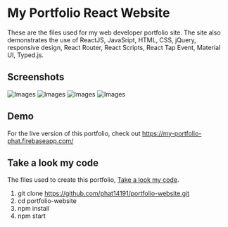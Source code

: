 # My Portfolio React Website

These are the files used for my web developer portfolio site. The site also demonstrates the use of ReactJS, JavaSript, HTML, CSS, jQuery, responsive design, React Router, React Scripts, React Tap Event, Material UI, Typed.js.

## Screenshots
![Images](https://s3-us-west-1.amazonaws.com/phat14191/Portfolio1.png)
![Images](https://s3-us-west-1.amazonaws.com/phat14191/Portfolio2.png)
![Images](https://s3-us-west-1.amazonaws.com/phat14191/Portfolio3.png)
![Images](https://s3-us-west-1.amazonaws.com/phat14191/Portfolio4.png)

## Demo

For the live version of this portfolio, check out <https://my-portfolio-phat.firebaseapp.com/>

## Take a look my code

The files used to create this portfolio, [Take a look my code](git@github.com:phat14191/portfolio-website.git).
1) git clone https://github.com/phat14191/portfolio-website.git
2) cd portfolio-website
3) npm install
4) npm start

